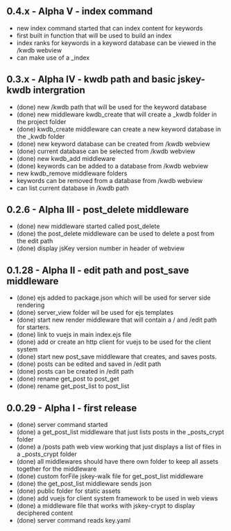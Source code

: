 ## 0.4.x - Alpha V - index command
  * new index command started that can index content for keywords
  * first built in function that will be used to build an index
  * index ranks for keywords in a keyword database can be viewed in the /kwdb webview
  * can make use of a _index

## 0.3.x - Alpha IV - kwdb path and basic jskey-kwdb intergration
  * (done) new /kwdb path that will be used for the keyword database
  * (done) new middleware kwdb_create that will create a _kwdb folder in the project folder
  * (done) kwdb_create middleware can create a new keyword database in the _kwdb folder
  * (done) new keyword database can be created from /kwdb webview
  * (done) current database can be selected from /kwdb webview
  * (done) new kwdb_add middleware 
  * (done) keywords can be added to a database from /kwdb webview
  * new kwdb_remove middleware folders
  * keywords can be removed from a database from /kwdb webview
  * can list current database in /kwdb path

## 0.2.6 - Alpha III - post_delete middleware
  * (done) new middleware started called post_delete
  * (done) the post_delete middleware can be used to delete a post from the edit path
  * (done) display jsKey version number in header of webview

## 0.1.28 - Alpha II - edit path and post_save middleware
  * (done) ejs added to package.json which will be used for server side rendering
  * (done) server_view folder wil be used for ejs templates
  * (done) start new render middleware that will contain a / and /edit path for starters.
  * (done) link to vuejs in main index.ejs file
  * (done) add or create an http client for vuejs to be used for the client system
  * (done) start new post_save middleware that creates, and saves posts.
  * (done) posts can be edited and saved in /edit path
  * (done) posts can be created in /edit path
  * (done) rename get_post to post_get
  * (done) rename get_post_list to post_list
  
## 0.0.29 - Alpha I - first release
  * (done) server command started
  * (done) a get_post_list middleware that just lists posts in the _posts_crypt folder
  * (done) a /posts path web view working that just displays a list of files in a _posts_crypt folder
  * (done) all middlewares should have there own folder to keep all assets together for the middleware
  * (done) custom forFile jskey-walk file for get_post_list middleware
  * (done) the get_post_list middleware sends json
  * (done) public folder for static assets
  * (done) add vuejs for client system framework to be used in web views
  * (done) a middleware file that works with jskey-crypt to display deciphered content
  * (done) server command reads key.yaml

